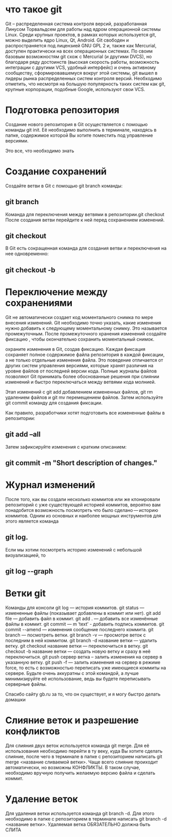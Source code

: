 # что такое git
Git – распределенная система контроля версий, разработанная Линусом Торвальдсем для работы над ядром операционной системы Linux. Среди крупных проектов, в рамках которых используется git, можно выделить ядро Linux, Qt, Android. Git свободен и распространяется под лицензией GNU GPL 2 и, также как Mercurial, доступен практически на всех операционных системах. По своим базовым возможностям git схож с Mercurial (и другими DVCS), но благодаря ряду достоинств (высокая скорость работы, возможность интеграции с другими VCS, удобный интерфейс) и очень активному сообществу, сформировавшемуся вокруг этой системы, git вышел в лидеры рынка распределенных систем контроля версий. Необходимо отметить, что несмотря на большую популярность таких систем как git, крупные корпорации, подобные Google, используют свои VCS.
# Подготовка репозитория
Создание нового репозитория в Git осуществляется с помощью команды git init. Её необходимо выполнить в терминале, находясь в папке, содержимое которой Вы хотите поместить под управление версиями.

Это все, что необходимо знать

# Создание сохранений

Создайте ветви в Git с помощью git branch команды:

## git branch <branchname>

Команда для переключения между ветвями в репозитории.git checkout После создания ветви перейдите к ней перед сохранением изменений.

## git checkout <branchname>

В Git есть сокращенная команда для создания ветви и переключения на нее одновременно:

## git checkout -b <branchname>

# Переключение между сохранениями

Git не автоматически создает код моментального снимка по мере внесения изменений. Git необходимо точно указать, какие изменения нужно добавить к следующему моментальному снимку. Это называется промежуточным. После промежуточного хранения изменений создайте фиксацию , чтобы окончательно сохранить моментальный снимок.

охраните изменения в Git, создав фиксацию. Каждая фиксация сохраняет полное содержимое файла репозитория в каждой фиксации, а не только отдельные изменения файла. Это поведение отличается от других систем управления версиями, которые хранят различия на уровне файлов от последней версии кода. Полные журналы файлов позволяют Git принимать более обоснованные решения при слиянии изменений и быстро переключаться между ветвями кода молнией.

Этап изменений с git add добавлением измененных файлов, git rm удалением файлов и git mv перемещением файлов. Затем используйте git commit команду для создания фиксации.

Как правило, разработчики хотят подготовить все измененные файлы в репозитории:

## git add –all

Затем зафиксируйте изменения с кратким описанием:

## git commit -m "Short description of changes."



# Журнал изменений

После того, как вы создали несколько коммитов или же клонировали репозиторий с уже существующей историей коммитов, вероятно вам понадобится возможность посмотреть что было сделано — историю коммитов. Одним из основных и наиболее мощных инструментов для этого является команда 

## git log.

Если мы хотим посмотреть историю изменений с небольшой визуализацией, то 

## git log --graph

# Ветки git
Команды для консоли
git log — история коммитов.
git status — измененные файлы (показывает добавлены в коммит или нет).
git add file — добавить файл в коммит.
git add . — добавить все изменённые файлы в коммит.
git commit — m ‘text’ - добавить подпись коммитов.
git commit --amend — изменения сообщение последнего коммита.
git branch — посмотреть ветки.
git branch -v — просмотре веток с последним в ней коммитом.
git branch -d название ветки — удалить ветку. 
git checkout название ветки — переключиться в ветку.
git checkout -b название ветки — создать новую ветку и сразу в неё переключиться.
git push сервер ветка – залить изменения на сервер в указанную ветку.
git push -f  — залить изменения на сервер в режиме force, то есть с возможностью переписать уже имеющиеся коммиты на сервере. Будьте очень аккуратны с этой командой, а лучше минимизируйте её использование, ведь вы будете переписывать серверные файлы.

Спасибо сайту gb.ru за то, что он существует, и я могу быстро делать домашки

# Слияние веток и разрешение конфликтов
Для слияния двух веток используется команда git merge. Для её использования необходимо перейти в ту веку, куда Вы хотите сделать слияние, после чего в терминале в папке с репозиторием написать git merge <название сливаемой ветки>. Чаще всего слияние проиходит автоматически, но возможны КОНФЛИКТЫ. В таком случае, необходимо вручную получить желаемую версию файла и сделать коммит.

# Удаление веток
Для удаления ветки используется команда git branch -d. Для этого необходимо в папке с репозиторием в терминале написать git branch -d <название ветки>. Удаляемая ветка ОБЯЗАТЕЛЬНО должна быть СЛИТА
